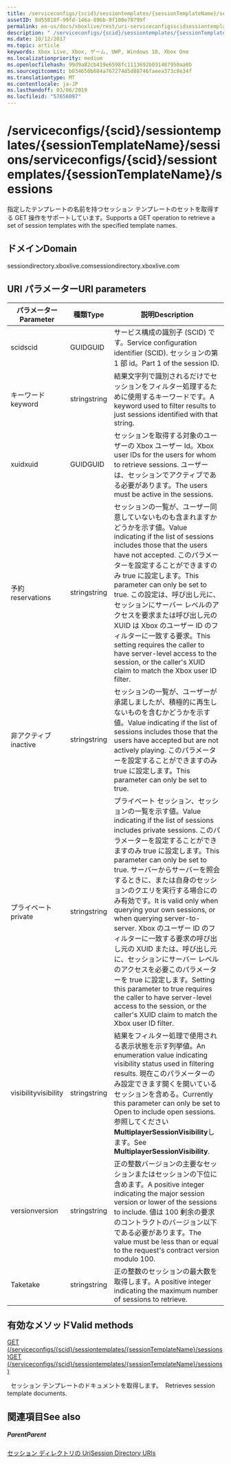 ```yaml
---
title: /serviceconfigs/{scid}/sessiontemplates/{sessionTemplateName}/sessions
assetID: 8d55818f-99fd-146a-896b-0f100e78799f
permalink: en-us/docs/xboxlive/rest/uri-serviceconfigsscidsessiontemplatessessiontemplatenamesessions.html
description: " /serviceconfigs/{scid}/sessiontemplates/{sessionTemplateName}/sessions"
ms.date: 10/12/2017
ms.topic: article
keywords: Xbox Live, Xbox, ゲーム, UWP, Windows 10, Xbox One
ms.localizationpriority: medium
ms.openlocfilehash: 99d9a82cb419e6598fc1113692b031487950aa8b
ms.sourcegitcommit: b034650b684a767274d5d88746faeea373c8e34f
ms.translationtype: MT
ms.contentlocale: ja-JP
ms.lasthandoff: 03/06/2019
ms.locfileid: "57656097"
---
```

# <a name="serviceconfigsscidsessiontemplatessessiontemplatenamesessions"></a><span data-ttu-id="73928-104">/serviceconfigs/{scid}/sessiontemplates/{sessionTemplateName}/sessions</span><span class="sxs-lookup"><span data-stu-id="73928-104">/serviceconfigs/{scid}/sessiontemplates/{sessionTemplateName}/sessions</span></span>
<span data-ttu-id="73928-105">指定したテンプレートの名前を持つセッション テンプレートのセットを取得する GET 操作をサポートしています。</span><span class="sxs-lookup"><span data-stu-id="73928-105">Supports a GET operation to retrieve a set of session templates with the specified template names.</span></span> 
<a id="ID4EO"></a>

 
## <a name="domain"></a><span data-ttu-id="73928-106">ドメイン</span><span class="sxs-lookup"><span data-stu-id="73928-106">Domain</span></span>
<span data-ttu-id="73928-107">sessiondirectory.xboxlive.com</span><span class="sxs-lookup"><span data-stu-id="73928-107">sessiondirectory.xboxlive.com</span></span>  
<a id="ID4ET"></a>

 
## <a name="uri-parameters"></a><span data-ttu-id="73928-108">URI パラメーター</span><span class="sxs-lookup"><span data-stu-id="73928-108">URI parameters</span></span>
 
| <span data-ttu-id="73928-109">パラメーター</span><span class="sxs-lookup"><span data-stu-id="73928-109">Parameter</span></span>| <span data-ttu-id="73928-110">種類</span><span class="sxs-lookup"><span data-stu-id="73928-110">Type</span></span>| <span data-ttu-id="73928-111">説明</span><span class="sxs-lookup"><span data-stu-id="73928-111">Description</span></span>| 
| --- | --- | --- | 
| <span data-ttu-id="73928-112">scid</span><span class="sxs-lookup"><span data-stu-id="73928-112">scid</span></span>| <span data-ttu-id="73928-113">GUID</span><span class="sxs-lookup"><span data-stu-id="73928-113">GUID</span></span>| <span data-ttu-id="73928-114">サービス構成の識別子 (SCID) です。</span><span class="sxs-lookup"><span data-stu-id="73928-114">Service configuration identifier (SCID).</span></span> <span data-ttu-id="73928-115">セッションの第 1 部 id。</span><span class="sxs-lookup"><span data-stu-id="73928-115">Part 1 of the session ID.</span></span>| 
| <span data-ttu-id="73928-116">キーワード</span><span class="sxs-lookup"><span data-stu-id="73928-116">keyword</span></span>| <span data-ttu-id="73928-117">string</span><span class="sxs-lookup"><span data-stu-id="73928-117">string</span></span>| <span data-ttu-id="73928-118">結果文字列で識別されるだけでセッションをフィルター処理するために使用するキーワードです。</span><span class="sxs-lookup"><span data-stu-id="73928-118">A keyword used to filter results to just sessions identified with that string.</span></span>| 
| <span data-ttu-id="73928-119">xuid</span><span class="sxs-lookup"><span data-stu-id="73928-119">xuid</span></span>| <span data-ttu-id="73928-120">GUID</span><span class="sxs-lookup"><span data-stu-id="73928-120">GUID</span></span>| <span data-ttu-id="73928-121">セッションを取得する対象のユーザーの Xbox ユーザー Id。</span><span class="sxs-lookup"><span data-stu-id="73928-121">Xbox user IDs for the users for whom to retrieve sessions.</span></span> <span data-ttu-id="73928-122">ユーザーは、セッションでアクティブである必要があります。</span><span class="sxs-lookup"><span data-stu-id="73928-122">The users must be active in the sessions.</span></span> | 
| <span data-ttu-id="73928-123">予約</span><span class="sxs-lookup"><span data-stu-id="73928-123">reservations</span></span>| <span data-ttu-id="73928-124">string</span><span class="sxs-lookup"><span data-stu-id="73928-124">string</span></span>| <span data-ttu-id="73928-125">セッションの一覧が、ユーザー同意していないものも含まれますかどうかを示す値。</span><span class="sxs-lookup"><span data-stu-id="73928-125">Value indicating if the list of sessions includes those that the users have not accepted.</span></span> <span data-ttu-id="73928-126">このパラメーターを設定することができますのみ true に設定します。</span><span class="sxs-lookup"><span data-stu-id="73928-126">This parameter can only be set to true.</span></span> <span data-ttu-id="73928-127">この設定は、呼び出し元に、セッションにサーバー レベルのアクセスを要求または呼び出し元の XUID は Xbox のユーザー ID のフィルターに一致する要求。</span><span class="sxs-lookup"><span data-stu-id="73928-127">This setting requires the caller to have server-level access to the session, or the caller's XUID claim to match the Xbox user ID filter.</span></span> | 
| <span data-ttu-id="73928-128">非アクティブ</span><span class="sxs-lookup"><span data-stu-id="73928-128">inactive</span></span>| <span data-ttu-id="73928-129">string</span><span class="sxs-lookup"><span data-stu-id="73928-129">string</span></span>| <span data-ttu-id="73928-130">セッションの一覧が、ユーザーが承諾しましたが、積極的に再生しないものを含むかどうかを示す値。</span><span class="sxs-lookup"><span data-stu-id="73928-130">Value indicating if the list of sessions includes those that the users have accepted but are not actively playing.</span></span> <span data-ttu-id="73928-131">このパラメーターを設定することができますのみ true に設定します。</span><span class="sxs-lookup"><span data-stu-id="73928-131">This parameter can only be set to true.</span></span> | 
| <span data-ttu-id="73928-132">プライベート</span><span class="sxs-lookup"><span data-stu-id="73928-132">private</span></span>| <span data-ttu-id="73928-133">string</span><span class="sxs-lookup"><span data-stu-id="73928-133">string</span></span>| <span data-ttu-id="73928-134">プライベート セッション、セッションの一覧を示す値。</span><span class="sxs-lookup"><span data-stu-id="73928-134">Value indicating if the list of sessions includes private sessions.</span></span> <span data-ttu-id="73928-135">このパラメーターを設定することができますのみ true に設定します。</span><span class="sxs-lookup"><span data-stu-id="73928-135">This parameter can only be set to true.</span></span> <span data-ttu-id="73928-136">サーバーからサーバーを照会するときに、または自身のセッションのクエリを実行する場合にのみ有効です。</span><span class="sxs-lookup"><span data-stu-id="73928-136">It is valid only when querying your own sessions, or when querying server-to-server.</span></span> <span data-ttu-id="73928-137">Xbox のユーザー ID のフィルターに一致する要求の呼び出し元の XUID または、呼び出し元に、セッションにサーバー レベルのアクセスを必要このパラメーターを true に設定します。</span><span class="sxs-lookup"><span data-stu-id="73928-137">Setting this parameter to true requires the caller to have server-level access to the session, or the caller's XUID claim to match the Xbox user ID filter.</span></span> | 
| <span data-ttu-id="73928-138">visibility</span><span class="sxs-lookup"><span data-stu-id="73928-138">visibility</span></span>| <span data-ttu-id="73928-139">string</span><span class="sxs-lookup"><span data-stu-id="73928-139">string</span></span>| <span data-ttu-id="73928-140">結果をフィルター処理で使用される表示状態を示す列挙値。</span><span class="sxs-lookup"><span data-stu-id="73928-140">An enumeration value indicating visibility status used in filtering results.</span></span> <span data-ttu-id="73928-141">現在このパラメーターのみ設定できます開くを開いているセッションを含める。</span><span class="sxs-lookup"><span data-stu-id="73928-141">Currently this parameter can only be set to Open to include open sessions.</span></span> <span data-ttu-id="73928-142">参照してください<b>MultiplayerSessionVisibility</b>します。</span><span class="sxs-lookup"><span data-stu-id="73928-142">See <b>MultiplayerSessionVisibility</b>.</span></span> | 
| <span data-ttu-id="73928-143">version</span><span class="sxs-lookup"><span data-stu-id="73928-143">version</span></span>| <span data-ttu-id="73928-144">string</span><span class="sxs-lookup"><span data-stu-id="73928-144">string</span></span>| <span data-ttu-id="73928-145">正の整数バージョンの主要なセッションまたはセッションの下位に含めます。</span><span class="sxs-lookup"><span data-stu-id="73928-145">A positive integer indicating the major session version or lower of the sessions to include.</span></span> <span data-ttu-id="73928-146">値は 100 剰余の要求のコントラクトのバージョン以下である必要があります。</span><span class="sxs-lookup"><span data-stu-id="73928-146">The value must be less than or equal to the request's contract version modulo 100.</span></span> | 
| <span data-ttu-id="73928-147">Take</span><span class="sxs-lookup"><span data-stu-id="73928-147">take</span></span>| <span data-ttu-id="73928-148">string</span><span class="sxs-lookup"><span data-stu-id="73928-148">string</span></span>| <span data-ttu-id="73928-149">正の整数のセッションの最大数を取得します。</span><span class="sxs-lookup"><span data-stu-id="73928-149">A positive integer indicating the maximum number of sessions to retrieve.</span></span>| 
  
<a id="ID4EZD"></a>

 
## <a name="valid-methods"></a><span data-ttu-id="73928-150">有効なメソッド</span><span class="sxs-lookup"><span data-stu-id="73928-150">Valid methods</span></span>

[<span data-ttu-id="73928-151">GET (/serviceconfigs/{scid}/sessiontemplates/{sessionTemplateName}/sessions)</span><span class="sxs-lookup"><span data-stu-id="73928-151">GET (/serviceconfigs/{scid}/sessiontemplates/{sessionTemplateName}/sessions)</span></span>](uri-serviceconfigsscidsessiontemplatessessiontemplatenamesessionsget.md)

<span data-ttu-id="73928-152">&nbsp;&nbsp;セッション テンプレートのドキュメントを取得します。</span><span class="sxs-lookup"><span data-stu-id="73928-152">&nbsp;&nbsp;Retrieves session template documents.</span></span>
 
<a id="ID4EDE"></a>

 
## <a name="see-also"></a><span data-ttu-id="73928-153">関連項目</span><span class="sxs-lookup"><span data-stu-id="73928-153">See also</span></span>
 
<a id="ID4EFE"></a>

 
##### <a name="parent"></a><span data-ttu-id="73928-154">Parent</span><span class="sxs-lookup"><span data-stu-id="73928-154">Parent</span></span> 

[<span data-ttu-id="73928-155">セッション ディレクトリの Uri</span><span class="sxs-lookup"><span data-stu-id="73928-155">Session Directory URIs</span></span>](atoc-reference-sessiondirectory.md)

   